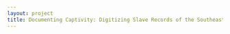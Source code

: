 ```yaml
--- 
layout: project 
title: Documenting Captivity: Digitizing Slave Records of the Southeastern United States, 1785-1926
---
```



